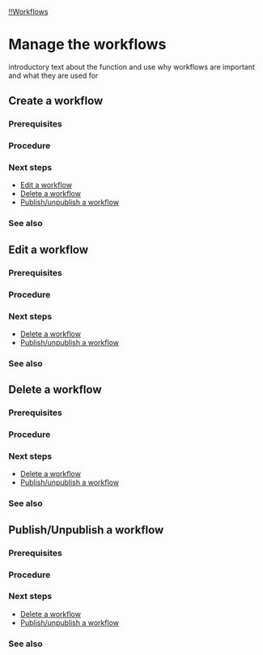 [!!Workflows](Workflows)

# Manage the workflows

introductory text about the function and use
why workflows are important and what they are used for


## Create a workflow

### Prerequisites

### Procedure

### Next steps

- [Edit a workflow](#edit-a-workflow)
- [Delete a workflow](#delete-a-workflow)
- [Publish/unpublish a workflow](#publish-unpublish-a-workflow)

### See also



## Edit a workflow

### Prerequisites

### Procedure

### Next steps

- [Delete a workflow](#delete-a-workflow)
- [Publish/unpublish a workflow](#publish-unpublish-a-workflow)

### See also



## Delete a workflow

### Prerequisites

### Procedure

### Next steps

- [Delete a workflow](#delete-a-workflow)
- [Publish/unpublish a workflow](#publish-unpublish-a-workflow)

### See also



## Publish/Unpublish a workflow

### Prerequisites

### Procedure

### Next steps

- [Delete a workflow](#delete-a-workflow)
- [Publish/unpublish a workflow](#publish-unpublish-a-workflow)

### See also
